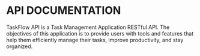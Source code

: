 # API DOCUMENTATION
TaskFlow API is a Task Management Application RESTful API. The objectives of this application is to provide users with tools and features that help them efficiently manage their tasks, improve productivity, and stay organized.
